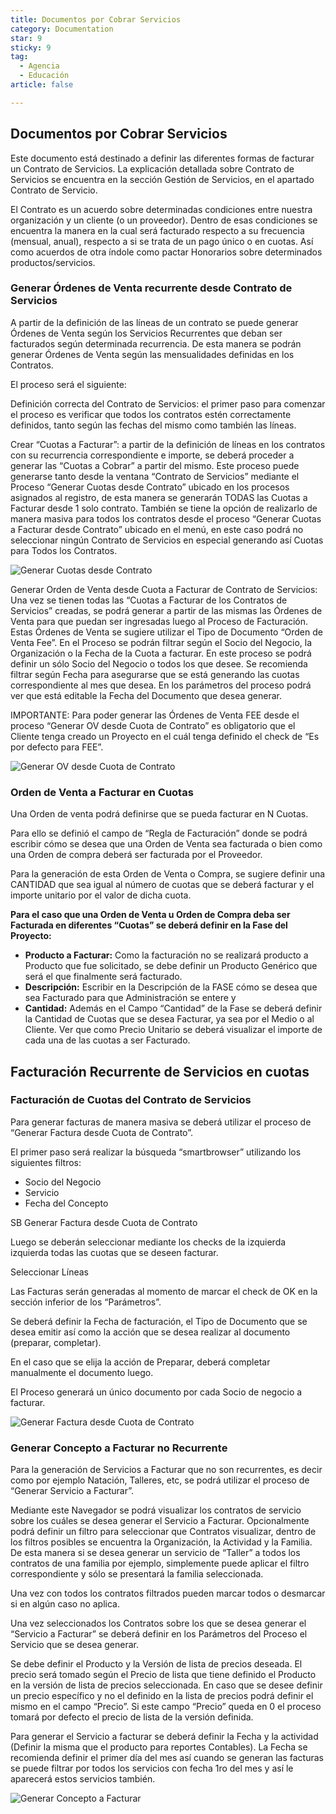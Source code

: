 ```yaml
---
title: Documentos por Cobrar Servicios
category: Documentation
star: 9
sticky: 9
tag:
  - Agencia
  - Educación
article: false

---
```


## Documentos por Cobrar Servicios

Este documento está destinado a definir las diferentes formas de facturar un Contrato de Servicios.
La explicación detallada sobre Contrato de Servicios se encuentra en la sección Gestión de Servicios, en el apartado Contrato de Servicio.

El Contrato es un acuerdo sobre determinadas condiciones entre nuestra organización y un cliente (o un proveedor). Dentro de esas condiciones se encuentra la manera en la cual será facturado respecto a su frecuencia (mensual, anual), respecto a si se trata de un pago único o en cuotas. Así como acuerdos de otra índole como pactar Honorarios sobre determinados productos/servicios.

### Generar Órdenes de Venta recurrente desde Contrato de Servicios

A partir de la definición de las líneas de un contrato se puede generar Órdenes de Venta según los Servicios Recurrentes que deban ser facturados según determinada recurrencia. De esta manera se podrán generar Órdenes de Venta según las mensualidades definidas en los Contratos.

El proceso será el siguiente:

Definición correcta del Contrato de Servicios: el primer paso para comenzar el proceso es verificar que todos los contratos estén correctamente definidos, tanto según las fechas del mismo como también las líneas.

Crear “Cuotas a Facturar”: a partir de la definición de líneas en los contratos con su recurrencia correspondiente e importe, se deberá proceder a generar las “Cuotas a Cobrar” a partir del mismo. Este proceso puede generarse tanto desde la ventana “Contrato de Servicios” mediante el Proceso “Generar Cuotas desde Contrato” ubicado en los procesos asignados al registro, de esta manera se generarán TODAS las Cuotas a Facturar desde 1 solo contrato. También se tiene la opción de realizarlo de manera masiva para todos los contratos desde el proceso “Generar Cuotas a Facturar desde Contrato” ubicado en el menú, en este caso podrá no seleccionar ningún Contrato de Servicios en especial generando así Cuotas para Todos los Contratos.

![Generar Cuotas desde Contrato](/assets/img/docs/sales-management/sam-agency1.png)

Generar Orden de Venta desde Cuota a Facturar de Contrato de Servicios: Una vez se tienen todas las “Cuotas a Facturar de los Contratos de Servicios” creadas, se podrá generar a partir de las mismas las Órdenes de Venta para que puedan ser ingresadas luego al Proceso de Facturación. Estas Órdenes de Venta se sugiere utilizar el Tipo de Documento “Orden de Venta Fee”. En el Proceso se podrán filtrar según el Socio del Negocio, la Organización o la Fecha de la Cuota a facturar. En este proceso se podrá definir un sólo Socio del Negocio o todos los que desee. Se recomienda filtrar según Fecha para asegurarse que se está generando las cuotas correspondiente al mes que desea. En los parámetros del proceso podrá ver que está editable la Fecha del Documento que desea generar.

IMPORTANTE: Para poder generar las Órdenes de Venta FEE desde el proceso “Generar OV desde Cuota de Contrato” es obligatorio que el Cliente tenga creado un Proyecto en el cuál tenga definido el check de “Es por defecto para FEE”.

![Generar OV desde Cuota de Contrato](/assets/img/docs/sales-management/sam-agency2.png)

### Orden de Venta a Facturar en Cuotas

Una Orden de venta podrá definirse que se pueda facturar en N Cuotas.

Para ello se definió el campo de “Regla de Facturación” donde se podrá escribir cómo se desea que una Orden de Venta sea facturada o bien como una Orden de compra deberá ser facturada por el Proveedor.

Para la generación de esta Orden de Venta o Compra, se sugiere definir una CANTIDAD que sea igual al número de cuotas que se deberá facturar y el importe unitario por el valor de dicha cuota.

**Para el caso que una Orden de Venta u Orden de Compra deba ser Facturada en diferentes “Cuotas” se deberá definir en la Fase del Proyecto:**

* **Producto a Facturar:** Como la facturación no se realizará producto a Producto que fue solicitado, se debe definir un Producto Genérico que será el que finalmente será facturado.
* **Descripción:** Escribir en la Descripción de la FASE cómo se desea que sea Facturado para que Administración se entere y
* **Cantidad:** Además en el Campo “Cantidad” de la Fase se deberá definir la Cantidad de Cuotas que se desea Facturar, ya sea por el Medio o al Cliente. Ver que como Precio Unitario se deberá visualizar el importe de cada una de las cuotas a ser Facturado.

## Facturación Recurrente de Servicios en cuotas

### Facturación de Cuotas del Contrato de Servicios

Para generar facturas de manera masiva se deberá utilizar el proceso de “Generar Factura desde Cuota de Contrato”.

El primer paso será realizar la búsqueda “smartbrowser” utilizando los siguientes filtros:

* Socio del Negocio
* Servicio
* Fecha del Concepto

SB Generar Factura desde Cuota de Contrato

Luego se deberán seleccionar mediante los checks de la izquierda izquierda todas las cuotas que se deseen facturar.

Seleccionar Líneas

Las Facturas serán generadas al momento de marcar el check de OK en la sección inferior de los “Parámetros”.

Se deberá definir la Fecha de facturación, el Tipo de Documento que se desea emitir así como la acción que se desea realizar al documento (preparar, completar).

En el caso que se elija la acción de Preparar, deberá completar manualmente el documento luego.

El Proceso generará un único documento por cada Socio de negocio a facturar.

![Generar Factura desde Cuota de Contrato](/assets/img/docs/sales-management/sam-education3.png)

### **Generar Concepto a Facturar no Recurrente**

Para la generación de Servicios a Facturar que no son recurrentes, es decir como por ejemplo Natación, Talleres, etc, se podrá utilizar el proceso de “Generar Servicio a Facturar”.

Mediante este Navegador se podrá visualizar los contratos de servicio sobre los cuáles se desea generar el Servicio a Facturar. Opcionalmente podrá definir un filtro para seleccionar que Contratos visualizar, dentro de los filtros posibles se encuentra la Organización, la Actividad y la Familia. De esta manera si se desea generar un servicio de “Taller” a todos los contratos de una familia por ejemplo, simplemente puede aplicar el filtro correspondiente y sólo se presentará la familia seleccionada.

Una vez con todos los contratos filtrados pueden marcar todos o desmarcar si en algún caso no aplica.

Una vez seleccionados los Contratos sobre los que se desea generar el “Servicio a Facturar” se deberá definir en los Parámetros del Proceso el Servicio que se desea generar.

Se debe definir el Producto y la Versión de lista de precios deseada. El precio será tomado según el Precio de lista que tiene definido el Producto en la versión de lista de precios seleccionada. En caso que se desee definir un precio específico y no el definido en la lista de precios podrá definir el mismo en el campo “Precio”. Si este campo “Precio” queda en 0 el proceso tomará por defecto el precio de lista de la versión definida.

Para generar el Servicio a facturar se deberá definir la Fecha y la actividad (Definir la misma que el producto para reportes Contables). La Fecha se recomienda definir el primer día del mes así cuando se generan las facturas se puede filtrar por todos los servicios con fecha 1ro del mes y así le aparecerá estos servicios también.

![Generar Concepto a Facturar](/assets/img/docs/sales-management/sam-education2.png)